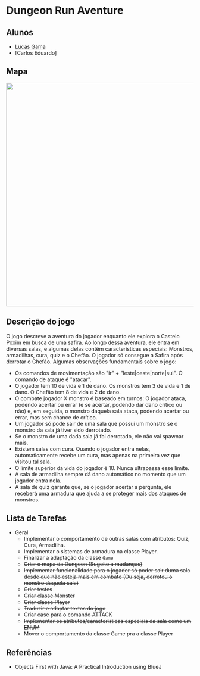 # Dungeon Run Aventure

## Alunos

* [Lucas Gama](https://github.com/LucasGamaV)
* [Carlos Eduardo]

## Mapa
<div align="center">
  <img src = "[https://user-images.githubusercontent.com/99099086/191636955-5b1b66e2-6906-4f3e-a5be-a27506602950.png](https://user-images.githubusercontent.com/114373261/192185899-2f604c91-f0ee-40eb-916f-2840468bfca9.jpeg)" width = "600px">
</div>

## Descrição do jogo

O jogo descreve a aventura do jogador enquanto ele explora o Castelo Poxim em busca de uma safira. Ao longo dessa aventura, ele entra em diversas salas, e algumas delas contêm características especiais: Monstros, armadilhas, cura, quiz e o Chefão. O jogador só consegue a Safira após derrotar o Chefão. Algumas observações fundamentais sobre o jogo:
* Os comandos de movimentação são "ir" + "leste|oeste|norte|sul". O comando de ataque é "atacar".
* O jogador tem 10 de vida e 1 de dano. Os monstros tem 3 de vida e 1 de dano. O Chefão tem 8 de vida e 2 de dano.
* O combate jogador X monstro é baseado em turnos: O jogador ataca, podendo acertar ou errar (e se acertar, podendo dar dano crítico ou não) e, em seguida, o monstro daquela sala ataca, podendo acertar ou errar, mas sem chance de crítico.
* Um jogador só pode sair de uma sala que possui um monstro se o monstro da sala já tiver sido derrotado.
* Se o monstro de uma dada sala já foi derrotado, ele não vai spawnar mais.
* Existem salas com cura. Quando o jogador entra nelas, automaticamente recebe um cura, mas apenas na primeira vez que visitou tal sala.
* O limite superior da vida do jogador é 10. Nunca ultrapassa esse limite.
* A sala de armadilha sempre dá dano automático no momento que um jogador entra nela.
* A sala de quiz garante que, se o jogador acertar a pergunta, ele receberá uma armadura que ajuda a se proteger mais dos ataques de monstros.

## Lista de Tarefas

* Geral
  * Implementar o comportamento de outras salas com atributos: Quiz, Cura, Armadilha.
  * Implementar o sistemas de armadura na classe Player.
  * Finalizar a adaptação da classe `Game`
  * ~~Criar o mapa da Dungeon (Sugeito a mudanças)~~
  * ~~Implementar funcionalidade para o jogador só poder sair duma sala desde que não esteja mais em combate (Ou seja, derrotou o monstro daquela sala)~~
  * ~~Criar testes~~
  * ~~Criar classe Monster~~
  * ~~Criar classe Player~~
  * ~~Traduzir e adaptar textos do jogo~~
  * ~~Criar case para o comando ATTACK~~
  * ~~Implementar os atributos/caracteristicas especiais da sala como um ENUM~~
  * ~~Mover o comportamento da classe Game pra a classe Player~~

## Referências
* Objects First with Java: A Practical Introduction using BlueJ
